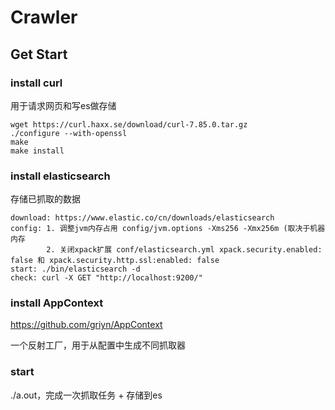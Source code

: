 # Crawler

## Get Start
### install curl
用于请求网页和写es做存储
```
wget https://curl.haxx.se/download/curl-7.85.0.tar.gz
./configure --with-openssl
make
make install
```

### install elasticsearch
存储已抓取的数据
```
download: https://www.elastic.co/cn/downloads/elasticsearch
config: 1. 调整jvm内存占用 config/jvm.options -Xms256 -Xmx256m (取决于机器内存
        2. 关闭xpack扩展 conf/elasticsearch.yml xpack.security.enabled: false 和 xpack.security.http.ssl:enabled: false
start: ./bin/elasticsearch -d
check: curl -X GET "http://localhost:9200/"
```

### install AppContext
https://github.com/griyn/AppContext

一个反射工厂，用于从配置中生成不同抓取器

### start
./a.out，完成一次抓取任务 + 存储到es
